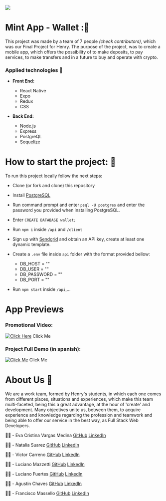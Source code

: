 <p align='left'>
    <img src='https://static.wixstatic.com/media/85087f_0d84cbeaeb824fca8f7ff18d7c9eaafd~mv2.png/v1/fill/w_160,h_30,al_c,q_85,usm_0.66_1.00_0.01/Logo_completo_Color_1PNG.webp' </img>
</p>

# Mint App - Wallet :💛

This project was made by a team of 7 people *(check contributors)*, which was our Final Project for Henry. The purpose of the project, was to create a mobile app, which offers the possibility of to make deposits, to pay services, to make transfers and in a future to buy and operate with crypto.

### Applied technologies :hammer:

- **Front End:**
    + React Native
    + Expo
    + Redux
    + CSS
    

- **Back End:**
    + Node.js
    + Express 
    + PostgreQL
    + Sequelize

# How to start the project: :rocket:

To run this project locally follow the next steps:

- Clone (or fork and clone) this repository
- Install [PostgreSQL](https://www.postgresql.org/) 
- Run command prompt and enter `psql -U postgres` and enter the password you provided when installing PostgreSQL.
- Enter `CREATE DATABASE wallet;` 
- Run ```npm i``` inside ```/api``` and ```/client```
- Sign up with [Sendgrid](https://sendgrid.com/) and obtain an API key, create at least one dynamic template.

- Create a `.env` file inside  `api` folder with the format provided bellow:
    + DB_HOST = ""
    + DB_USER  = "" 
    + DB_PASSWORD = ""
    + DB_PORT = ""

- Run `npm start` inside `/api`,...


# App Previews

### Promotional Video:
[![Click Here]()]() 
Click Me

### Project Full Demo (in spanish):

[![Click Me]()]()
Click Me

# About Us :busts_in_silhouette:

We are a work team, formed by Henry's students, in which each one comes from different places, situations and experiences, which make this team multi-faceted, being this a great advantage, at the  hour of 'create' and development.
Many objectives unite us, between them, to acquire experience and knowledge regarding the profession and teamwork and being able to offer our service in the best way, as Full Stack Web Developers.

:woman_technologist: - Eva Cristina Vargas Medina [GitHub](https://github.com/evacvargas) [LinkedIn](https://www.linkedin.com/in/evargasm/)

:woman_technologist: - Natalia Suarez [GitHub](https://github.com/Natalia977) [LinkedIn](https://www.linkedin.com/in/natalia-suarez-full-stack-developer/)

:man_technologist: - Victor Carreno [GitHub](https://github.com/ViJo0803) [LinkedIn](https://www.linkedin.com/in/victor-carreno-fullstack/)

:man_technologist: - Luciano Mazzetti [GitHub](https://github.com/luchomazze) [LinkedIn](https://www.linkedin.com/in/luchomazze/)

:man_technologist: - Luciano Fuertes [GitHub](https://github.com/Luciano-Fuertes) [LinkedIn](https://www.linkedin.com/in/luciano-fuertes/)

:man_technologist: - Agustin Chaves [GitHub](https://github.com/AguChaves92) [LinkedIn](https://www.linkedin.com/in/agustin-chaves-b5bb7216a/)

:man_technologist: - Francisco Massello [GitHub](https://github.com/franmassello) [LinkedIn](https://www.linkedin.com/in/francisco-massello/)







